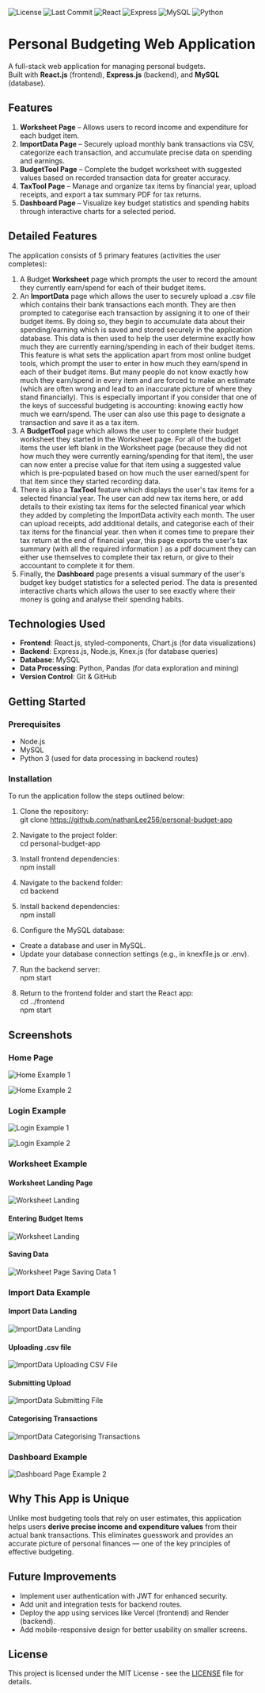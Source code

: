 ![License](https://img.shields.io/badge/license-MIT-green)
![Last Commit](https://img.shields.io/github/last-commit/nathanLee256/personal-budget-app)
![React](https://img.shields.io/badge/frontend-React-blue)
![Express](https://img.shields.io/badge/backend-Express.js-lightgrey)
![MySQL](https://img.shields.io/badge/database-MySQL-blue)
![Python](https://img.shields.io/badge/data%20processing-Python3-yellow)


# Personal Budgeting Web Application

A full-stack web application for managing personal budgets.  
Built with **React.js** (frontend), **Express.js** (backend), and **MySQL** (database).

## Features

1. **Worksheet Page** – Allows users to record income and expenditure for each budget item.
2. **ImportData Page** – Securely upload monthly bank transactions via CSV, categorize each transaction, and accumulate precise data on spending and earnings.
3. **BudgetTool Page** – Complete the budget worksheet with suggested values based on recorded transaction data for greater accuracy.
4. **TaxTool Page** – Manage and organize tax items by financial year, upload receipts, and export a tax summary PDF for tax returns.
5. **Dashboard Page** – Visualize key budget statistics and spending habits through interactive charts for a selected period.


## Detailed Features
The application consists of 5 primary features (activities the user completes):

1. A Budget **Worksheet** page which prompts the user to record the amount they currently earn/spend for each of their budget items. 
2. An **ImportData** page which allows the user to securely upload a .csv file which contains their bank transactions each month. They are then prompted to categorise each transaction by assigning it to one of their budget items. By doing so, they begin to accumulate data about their spending/earning which is saved and stored securely in the application database. This data is then used to help the user determine exactly how much they are currently earning/spending in each of their budget items. This feature is what sets the application apart from most online budget tools, which prompt the user to enter in how much they earn/spend in each of their budget items. But many people do not know exactly how much they earn/spend in every item and are forced to make an estimate (which are often wrong and lead to an inaccurate picture of where they stand financially). This is especially important if you consider that one of the keys of successful budgeting is accounting: knowing eactly how much we earn/spend. The user can also use this page to designate a transaction and save it as a tax item.
3. A **BudgetTool** page which allows the user to complete their budget worksheet they started in the Worksheet page. For all of the budget items the user left blank in the Worksheet page (because they did not how much they were currently earning/spending for that item), the user can now enter a precise value for that item using a suggested value which is pre-populated based on how much the user earned/spent for that item since they started recording data.
4. There is also a **TaxTool** feature which displays the user's tax items for a selected financial year. The user can add new tax items here, or add details to their existing tax items for the selected finanical year which they added by completing the ImportData activity each month. The user can upload receipts, add additional details, and categorise each of their tax items for the financial year. then when it comes time to prepare their tax return at the end of financial year, this page exports the user's tax summary (with all the required information ) as a pdf document they can either use themselves to complete their tax return, or give to their accountant to complete it for them.
5. Finally, the **Dashboard** page presents a visual summary of the user's budget key budget statistics for a selected period. The data is presented interactive charts which allows the user to see exactly where their money is going and analyse their spending habits.

## Technologies Used

- **Frontend**: React.js, styled-components, Chart.js (for data visualizations)
- **Backend**: Express.js, Node.js, Knex.js (for database queries)
- **Database**: MySQL
- **Data Processing**: Python, Pandas (for data exploration and mining)
- **Version Control**: Git & GitHub

## Getting Started

### Prerequisites

- Node.js
- MySQL
- Python 3 (used for data processing in backend routes)

### Installation

To run the application follow the steps outlined below:

1. Clone the repository:  
git clone https://github.com/nathanLee256/personal-budget-app

2. Navigate to the project folder:  
cd personal-budget-app

3. Install frontend dependencies:  
npm install

4. Navigate to the backend folder:  
cd backend

5. Install backend dependencies:  
npm install

6. Configure the MySQL database:  
- Create a database and user in MySQL.  
- Update your database connection settings (e.g., in knexfile.js or .env).

7. Run the backend server:  
npm start

8. Return to the frontend folder and start the React app:  
cd ../frontend  
npm start

## Screenshots

### Home Page

![Home Example 1](src/screenshots/home/home_1.png)

![Home Example 2](src/screenshots/home/home_2.png)


### Login Example

![Login Example 1](src/screenshots/login/login.png)

![Login Example 2](src/screenshots/login/login_1.png)

### Worksheet Example

#### Worksheet Landing Page

![Worksheet Landing](src/screenshots/worksheet/landing.png)

#### Entering Budget Items

![Worksheet Landing](src/screenshots/worksheet/open_collapse.png)

#### Saving Data

![Worksheet Page Saving Data 1](src/screenshots/worksheet/save_1.png)

### Import Data Example

#### Import Data Landing

![ImportData Landing](src/screenshots/import_data/landing.png)

#### Uploading .csv file

![ImportData Uploading CSV File](src/screenshots/import_data/upload.png)

#### Submitting Upload

![ImportData Submitting File](src/screenshots/import_data/submit.png)

#### Categorising Transactions

![ImportData Categorising Transactions](src/screenshots/import_data/categorise.png)

### Dashboard Example

![Dashboard Page Example 2](src/screenshots/dashboard/dashboard.png)


## Why This App is Unique

Unlike most budgeting tools that rely on user estimates, this application helps users **derive precise income and expenditure values** from their actual bank transactions. This eliminates guesswork and provides an accurate picture of personal finances — one of the key principles of effective budgeting.

## Future Improvements

- Implement user authentication with JWT for enhanced security.
- Add unit and integration tests for backend routes.
- Deploy the app using services like Vercel (frontend) and Render (backend).
- Add mobile-responsive design for better usability on smaller screens.

## License

This project is licensed under the MIT License - see the [LICENSE](LICENSE) file for details.

